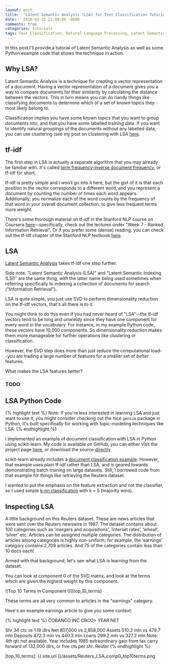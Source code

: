 ```yaml
---
layout: post
title:  "Latent Semantic Analysis (LSA) for Text Classification Tutorial"
date:   2016-03-25 22:00:00 -0800
comments: true
categories: tutorials
tags: Text Classification, Natural Language Processing, Latent Semantic Analysis, Latent Semantic Indexing, SVD, tf-idf
---
```


In this post I'll provide a tutorial of Latent Semantic Analysis as well as some Python example code that shows the technique in action.

Why LSA?
--------
Latent Semantic Analysis is a technique for creating a vector representation of a document. Having a vector representation of a document gives you a way to compare documents for their similarity by calculating the distance between the vectors. This in turn means you can do handy things like classifying documents to determine which of a set of known topics they most likely belong to.

Classification implies you have some known topics that you want to group documents into, and that you have some labelled training data. If you want to identify natural groupings of the documents without any labelled data, you can use clustering (see my post on clustering with LSA [here](https://chrisjmccormick.wordpress.com/2015/08/05/document-clustering-example-in-scikit-learn/).

tf-idf
------
The first step in LSA is actually a separate algorithm that you may already be familiar with. It's called [term frequency-inverse document frequency](https://en.wikipedia.org/wiki/Tf%E2%80%93idf "tf-idf on Wikipedia"), or tf-idf for short. 

tf-idf is pretty simple and I won't go into it here, but the gist of it is that each position in the vector corresponds to a different word, and you represent a document by counting the number of times each word appears. Additionally, you normalize each of the word counts by the frequency of that word in your overall document collection, to give less frequent terms more weight.

There's some thorough material on tf-idf in the Stanford NLP course on Coursera [here](https://class.coursera.org/nlp/lecture "Stanford NLP course on Coursera")--specifically, check out the lectures under "Week 7 - Ranked Information Retrieval". Or if you prefer some (dense) reading, you can check out the tf-idf chapter of the Stanford NLP textbook [here](http://nlp.stanford.edu/IR-book/html/htmledition/scoring-term-weighting-and-the-vector-space-model-1.html "Stanford NLP textbook").

LSA
---
[Latent Semantic Analysis](https://en.wikipedia.org/wiki/Latent_semantic_analysis "LSA on Wikipedia") takes tf-idf one step further. 

Side note: "Latent Semantic Analysis (LSA)" and "Latent Semantic Indexing (LSI)" are the same thing, with the latter name being used sometimes when referring specifically to indexing a collection of documents for search ("Information Retrieval").

LSA is quite simple, you just use SVD to perform dimensionality reduction on the tf-idf vectors, that's all there is to it.

You might think to do this even if you had never heard of "LSA"--the tf-idf vectors tend to be long and unwieldy since they have one component for every word in the vocabulary. For instance, in my example Python code, these vectors have 10,000 components. So dimensionality reduction makes them more manageable for further operations like clustering or classification.

However, the SVD step does more than just reduce the computational load--you are trading a large number of features for a smaller set of *better* features. 

What makes the LSA features better? 

### TODO

LSA Python Code
---------------
{% highlight text %}
Note: If you're less interested in learning LSA and just want to use it, you might consider checking out the nice `gensim` package in Python, it's built specifically for working with topic-modeling techniques like LSA.
{% endhighlight %}

I implemented an example of document classification with LSA in Python using scikit-learn. My code is available on GitHub, you can either visit the project page [here](https://github.com/chrisjmccormick/LSA_Classification "LSA_Classification project page"), or download the source [directly](https://github.com/chrisjmccormick/LSA_Classification/archive/master.zip "LSA_Classification direct download").

scikit-learn already includes a [document classification example](http://scikit-learn.org/stable/auto_examples/applications/plot_out_of_core_classification.html "scikit-learn document classification example"). However, that example uses plain tf-idf rather than LSA, and is geared towards demonstrating batch training on large datasets. Still, I borrowed code from that example for things like retrieving the Reuters dataset.

I wanted to put the emphasis on the feature extraction and not the classifier, so I used simple [k-nn classification](http://scikit-learn.org/stable/modules/generated/sklearn.neighbors.KNeighborsClassifier.html) with k = 5 (majority wins). 

Inspecting LSA
--------------
A little background on this Reuters dataset. These are news articles that were sent over the Reuters newswire in 1987. The dataset contains about 100 categories such as ‘mergers and acquisitions’, ‘interset rates’, ‘wheat’, ‘silver’ etc. Articles can be assigned multiple categories. The distribution of articles among categories is highly non-uniform; for example, the ‘earnings’ category contains 2,709 articles. And 75 of the categories contain less than 10 docs each!

Armed with that background, let's see what LSA is learning from the dataset.

You can look at component 0 of the SVD matrix, and look at the terms which are given the highest weight by this component. 

![Top 10 Terms in Component 0][top_10_terms]

These terms are all very common to articles in the "earnings" category.

Here's an example earnings article to give you some context:

{% highlight text %}
COBANCO INC CBCO> YEAR NET

Shr 34 cts vs 1.19 dlrs Net 807,000 vs 2,858,000 Assets 510.2 mln vs 479.7 mln Deposits 472.3 mln vs 440.3 mln Loans 299.2 mln vs 327.2 mln Note: 4th qtr not available. Year includes 1985 extraordinary gain from tax carry forward of 132,000 dlrs, or five cts per shr. Reuter
{% endhighlight %}

[top_10_terms]: {{ site.url }}/assets/Reuters_LSA_comp0_top10terms.png



